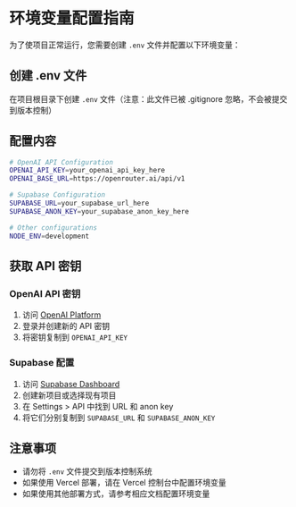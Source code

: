 # 环境变量配置指南

为了使项目正常运行，您需要创建 `.env` 文件并配置以下环境变量：

## 创建 .env 文件

在项目根目录下创建 `.env` 文件（注意：此文件已被 .gitignore 忽略，不会被提交到版本控制）

## 配置内容

```bash
# OpenAI API Configuration
OPENAI_API_KEY=your_openai_api_key_here
OPENAI_BASE_URL=https://openrouter.ai/api/v1

# Supabase Configuration
SUPABASE_URL=your_supabase_url_here
SUPABASE_ANON_KEY=your_supabase_anon_key_here

# Other configurations
NODE_ENV=development
```

## 获取 API 密钥

### OpenAI API 密钥
1. 访问 [OpenAI Platform](https://platform.openai.com/api-keys)
2. 登录并创建新的 API 密钥
3. 将密钥复制到 `OPENAI_API_KEY`

### Supabase 配置
1. 访问 [Supabase Dashboard](https://app.supabase.com)
2. 创建新项目或选择现有项目
3. 在 Settings > API 中找到 URL 和 anon key
4. 将它们分别复制到 `SUPABASE_URL` 和 `SUPABASE_ANON_KEY`

## 注意事项

- 请勿将 `.env` 文件提交到版本控制系统
- 如果使用 Vercel 部署，请在 Vercel 控制台中配置环境变量
- 如果使用其他部署方式，请参考相应文档配置环境变量
